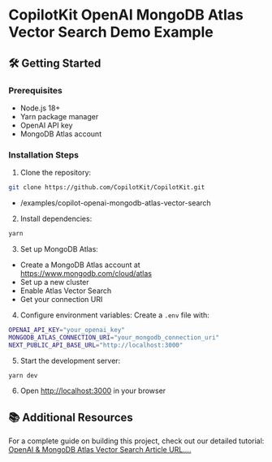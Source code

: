 # CopilotKit OpenAI MongoDB Atlas Vector Search Demo Example


## 🛠️ Getting Started

### Prerequisites
- Node.js 18+
- Yarn package manager
- OpenAI API key
- MongoDB Atlas account

### Installation Steps

1. Clone the repository:
```bash
git clone https://github.com/CopilotKit/CopilotKit.git

```
- /examples/copilot-openai-mongodb-atlas-vector-search

2. Install dependencies:
```bash
yarn
```

3. Set up MongoDB Atlas:
- Create a MongoDB Atlas account at https://www.mongodb.com/cloud/atlas
- Set up a new cluster
- Enable Atlas Vector Search
- Get your connection URI

4. Configure environment variables:
Create a `.env` file with:
```bash
OPENAI_API_KEY="your_openai_key"
MONGODB_ATLAS_CONNECTION_URI="your_mongodb_connection_uri"
NEXT_PUBLIC_API_BASE_URL="http://localhost:3000"
```

5. Start the development server:
```bash
yarn dev
```

6. Open [http://localhost:3000](http://localhost:3000) in your browser


## 📚 Additional Resources
For a complete guide on building this project, check out our detailed tutorial:
[ OpenAI & MongoDB Atlas Vector Search Article URL....](url)


